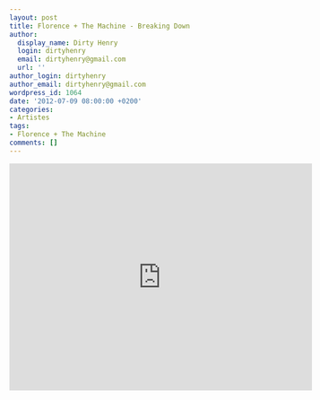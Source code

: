 ```yaml
---
layout: post
title: Florence + The Machine - Breaking Down
author:
  display_name: Dirty Henry
  login: dirtyhenry
  email: dirtyhenry@gmail.com
  url: ''
author_login: dirtyhenry
author_email: dirtyhenry@gmail.com
wordpress_id: 1064
date: '2012-07-09 08:00:00 +0200'
categories:
- Artistes
tags:
- Florence + The Machine
comments: []
---
```

<iframe width="540" height="405" src="http://www.youtube.com/embed/L8Yf06sU-Hs" frameborder="0" allowfullscreen></iframe>
